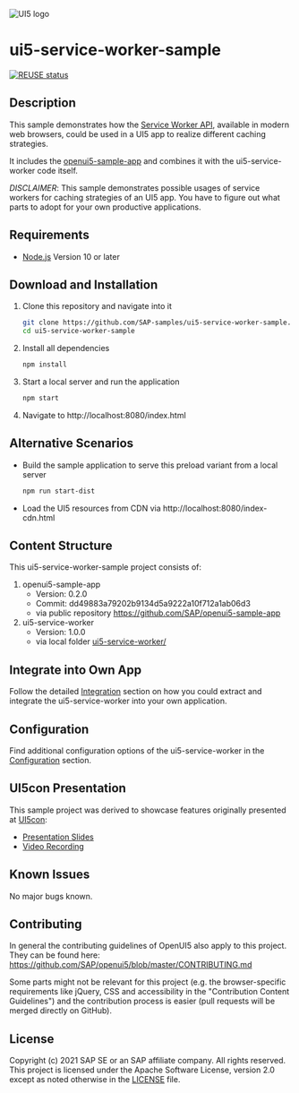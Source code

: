 ![UI5 logo](http://openui5.org/images/OpenUI5_new_big_side.png)

# ui5-service-worker-sample
[![REUSE status](https://api.reuse.software/badge/github.com/SAP-samples/ui5-service-worker-sample)](https://api.reuse.software/info/github.com/SAP-samples/ui5-service-worker-sample)

## Description

This sample demonstrates how the [Service Worker API](https://developer.mozilla.org/en-US/docs/Web/API/Service_Worker_API), available in modern web browsers, could be used in a UI5 app to realize different caching strategies.

It includes the [openui5-sample-app](https://github.com/SAP/openui5-sample-app) and combines it with the ui5-service-worker code itself.

*DISCLAIMER*: This sample demonstrates possible usages of service workers for caching strategies of an UI5 app. You have to figure out what parts to adopt for your own productive applications.

## Requirements

- [Node.js](https://nodejs.org/) Version 10 or later

## Download and Installation

1. Clone this repository and navigate into it
    ```sh
    git clone https://github.com/SAP-samples/ui5-service-worker-sample.git
    cd ui5-service-worker-sample
    ```
1. Install all dependencies
    ```sh
    npm install
    ```

1. Start a local server and run the application
    ```sh
    npm start
    ```

1. Navigate to
    http://localhost:8080/index.html


## Alternative Scenarios

* Build the sample application to serve this preload variant from a local server
    ```sh
    npm run start-dist
    ```
* Load the UI5 resources from CDN via http://localhost:8080/index-cdn.html

## Content Structure

This ui5-service-worker-sample project consists of:
1. openui5-sample-app
    * Version: 0.2.0
    * Commit: dd49883a79202b9134d5a9222a10f712a1ab06d3
    * via public repository https://github.com/SAP/openui5-sample-app
1. ui5-service-worker
    * Version: 1.0.0
    * via local folder [ui5-service-worker/](https://github.com/SAP-samples/ui5-service-worker-sample/tree/main/ui5-service-worker)

## Integrate into Own App
Follow the detailed [Integration](./docs/integration.md) section on how you could extract and integrate the ui5-service-worker into your own application.

## Configuration
Find additional configuration options of the ui5-service-worker in the
[Configuration](./ui5-service-worker/README.md#configuration) section.

## UI5con Presentation

This sample project was derived to showcase features originally presented at [UI5con](https://openui5.org/ui5con/germany2019/material2019.html):
* [Presentation Slides](https://tobiasso85.github.io/ui5con2019-service-worker-slides)
* [Video Recording](https://youtu.be/z_bwa1wMyT4)

## Known Issues
No major bugs known.

## Contributing
In general the contributing guidelines of OpenUI5 also apply to this project. They can be found here:
https://github.com/SAP/openui5/blob/master/CONTRIBUTING.md

Some parts might not be relevant for this project (e.g. the browser-specific requirements like jQuery, CSS and accessibility in the "Contribution Content Guidelines") and the contribution process is easier (pull requests will be merged directly on GitHub).

## License
Copyright (c) 2021 SAP SE or an SAP affiliate company. All rights reserved. This project is licensed under the Apache Software License, version 2.0 except as noted otherwise in the [LICENSE](LICENSES/Apache-2.0.txt) file.
